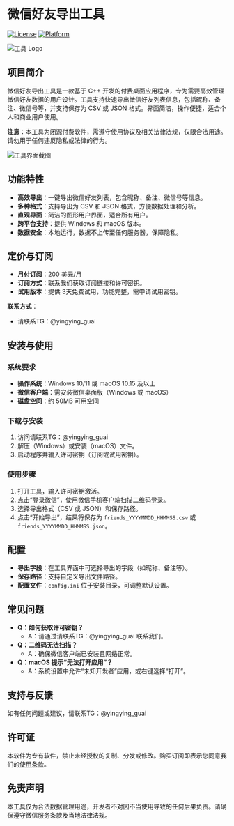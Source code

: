 # 微信好友导出工具

[![License](https://img.shields.io/badge/License-Proprietary-red.svg)](LICENSE)
[![Platform](https://img.shields.io/badge/Platform-Windows%20|%20macOS-brightgreen)](https://github.com/your-username/wechat-friends-exporter/releases)

![工具 Logo](images/999.jpg)

## 项目简介

微信好友导出工具是一款基于 C++ 开发的付费桌面应用程序，专为需要高效管理微信好友数据的用户设计。工具支持快速导出微信好友列表信息，包括昵称、备注、微信号等，并支持保存为 CSV 或 JSON 格式。界面简洁，操作便捷，适合个人和商业用户使用。

**注意**：本工具为闭源付费软件，需遵守使用协议及相关法律法规，仅限合法用途。请勿用于任何违反隐私或法律的行为。

![工具界面截图](images/screenshot.png)

## 功能特性

- **高效导出**：一键导出微信好友列表，包含昵称、备注、微信号等信息。
- **多种格式**：支持导出为 CSV 和 JSON 格式，方便数据处理和分析。
- **直观界面**：简洁的图形用户界面，适合所有用户。
- **跨平台支持**：提供 Windows 和 macOS 版本。
- **数据安全**：本地运行，数据不上传至任何服务器，保障隐私。

## 定价与订阅

- **月付订阅**：200 美元/月
- **订阅方式**：联系我们获取订阅链接和许可密钥。
- **试用版本**：提供 3天免费试用，功能完整，需申请试用密钥。

**联系方式**：
- 请联系TG：@yingying_guai

## 安装与使用

### 系统要求
- **操作系统**：Windows 10/11 或 macOS 10.15 及以上
- **微信客户端**：需安装微信桌面版（Windows 或 macOS）
- **磁盘空间**：约 50MB 可用空间

### 下载与安装
1. 访问请联系TG：@yingying_guai
2. 解压（Windows）或安装（macOS）文件。
3. 启动程序并输入许可密钥（订阅或试用密钥）。

### 使用步骤
1. 打开工具，输入许可密钥激活。
2. 点击“登录微信”，使用微信手机客户端扫描二维码登录。
3. 选择导出格式（CSV 或 JSON）和保存路径。
4. 点击“开始导出”，结果将保存为 `friends_YYYYMMDD_HHMMSS.csv` 或 `friends_YYYYMMDD_HHMMSS.json`。

## 配置

- **导出字段**：在工具界面中可选择导出的字段（如昵称、备注等）。
- **保存路径**：支持自定义导出文件路径。
- **配置文件**：`config.ini` 位于安装目录，可调整默认设置。

## 常见问题

- **Q：如何获取许可密钥？**
  - A：请通过请联系TG：@yingying_guai 联系我们。
- **Q：二维码无法扫描？**
  - A：确保微信客户端已安装且网络正常。
- **Q：macOS 提示“无法打开应用”？**
  - A：系统设置中允许“未知开发者”应用，或右键选择“打开”。

## 支持与反馈

如有任何问题或建议，请联系TG：@yingying_guai

## 许可证

本软件为专有软件，禁止未经授权的复制、分发或修改。购买订阅即表示您同意我们的[使用条款](https://www.wechat-exporter.com/terms)。

## 免责声明

本工具仅为合法数据管理用途，开发者不对因不当使用导致的任何后果负责。请确保遵守微信服务条款及当地法律法规。
